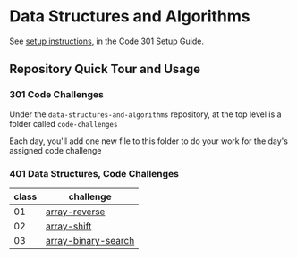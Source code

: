 # Data Structures and Algorithms

See [setup instructions](https://codefellows.github.io/setup-guide/code-301/3-code-challenges), in the Code 301 Setup Guide.

## Repository Quick Tour and Usage

### 301 Code Challenges

Under the `data-structures-and-algorithms` repository, at the top level is a folder called `code-challenges`

Each day, you'll add one new file to this folder to do your work for the day's assigned code challenge

### 401 Data Structures, Code Challenges


class | challenge
------|-----------
01    | [array-reverse](python/code_challenges/array_reverse)
02    | [array-shift](python/code_challenges/array_shift)
03    | [array-binary-search](python/code_challenges/array_binary_search)
